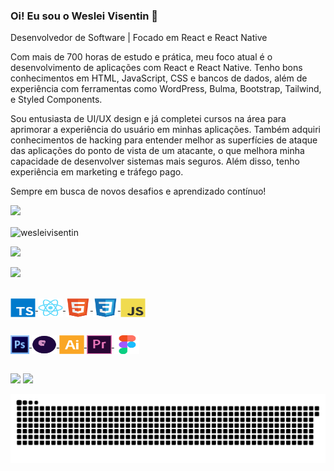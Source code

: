 ### Oi! Eu sou o Weslei Visentin 👋
<p>
  Desenvolvedor de Software | Focado em React e React Native

Com mais de 700 horas de estudo e prática, meu foco atual é o desenvolvimento de aplicações com React e React Native. Tenho bons conhecimentos em HTML, JavaScript, CSS e bancos de dados, além de experiência com ferramentas como WordPress, Bulma, Bootstrap, Tailwind, e Styled Components.

Sou entusiasta de UI/UX design e já completei cursos na área para aprimorar a experiência do usuário em minhas aplicações. Também adquiri conhecimentos de hacking para entender melhor as superfícies de ataque das aplicações do ponto de vista de um atacante, o que melhora minha capacidade de desenvolver sistemas mais seguros. Além disso, tenho experiência em marketing e tráfego pago.

Sempre em busca de novos desafios e aprendizado contínuo!
</p>

<img src="https://github.com/wesleivisentin/wesleivisentin/assets/78518664/0cc74323-7484-44c3-8157-f732c43c76ec" width=720/ >


<p><img align="center" src="https://github-readme-streak-stats.herokuapp.com/?user=wesleivisentin&theme=dracula" alt="wesleivisentin" /></p>
<div>
  <a href="https://github.com/wesleivisentin">
  
  <img height="180em" src="https://github-readme-stats.vercel.app/api/top-langs/?username=wesleivisentin&layout=compact&langs_count=7&theme=dracula"/>
</div>
    
  <p align="left"> <img src="https://komarev.com/ghpvc/?username=wesleivisentin&label=Profile%20views&color=0e75b6&style=flat%22%20alt=%22wesleivisentin" /> </p>
<div style="display: inline_block"><br>

 
  <img align="center" alt="wes-ts" height="30" width="40" src="https://github.com/devicons/devicon/blob/master/icons/typescript/typescript-original.svg">
  <img align="center" alt="wes-React-native" height="30" width="40" src="https://github.com/devicons/devicon/blob/master/icons/react/react-original.svg">
 
  <img align="center" alt="wes-" height="30" width="40" src="https://raw.githubusercontent.com/devicons/devicon/master/icons/html5/html5-original.svg">
  <img align="center" alt="wes-CSS" height="30" width="40" 
src="https://raw.githubusercontent.com/devicons/devicon/master/icons/css3/css3-original.svg">
  <img align="center" alt="wes-javascript" height="30" width="40" src="https://github.com/devicons/devicon/blob/master/icons/javascript/javascript-original.svg">
 
  
  ##

  <img align="center" alt="wes-photoshop" height="30" width="30" src="https://github.com/wesleivisentin/estudos/blob/main/logos/photoshop.png">
   <img align="center" alt="wes-after" height="30" width="40" src="https://github.com/devicons/devicon/blob/master/icons/aftereffects/aftereffects-original.svg">
  <img align="center" alt="wes-illustrator" height="30" width="40" src="https://github.com/devicons/devicon/blob/master/icons/illustrator/illustrator-plain.svg">
  <img align="center" alt="wes-premier" height="30" width="40" src="https://github.com/devicons/devicon/blob/master/icons/premierepro/premierepro-original.svg">
  <img align="center" alt="wes-figma" height="30" width="40" src="https://github.com/devicons/devicon/blob/master/icons/figma/figma-original.svg">
 
  <div style="display: inline_block"><br>
  
  
  <div> 
  
  <a href="https://instagram.com/wesleivisentin" target="_blank"><img src="https://img.shields.io/badge/-Instagram-%23E4405F?style=for-the-badge&logo=instagram&logoColor=white" target="_blank"></a>
  <a href="https://www.linkedin.com/in/weslei-visentin-a2a593120" target="_blank"><img src="https://img.shields.io/badge/-LinkedIn-%230077B5?style=for-the-badge&logo=linkedin&logoColor=white" target="_blank"></a> 
 


 <picture>
<source media" (prefers-color-scheme: dark)" srcset="https://raw.githubusercontent.com/wesleivisentin/wesleivisentin/output/github-contribution-grid-snake-dark.svg">
<source media="(prefers-color-scheme: light)" srcset="https://raw.githubusercontent.com/wesleivisentin/wesleivisentin/output/github-contribution-grid-snake.svg">
<img alt="github contribution grid snake animation" src="https://raw.githubusercontent.com/wesleivisentin/wesleivisentin/output/github-contribution-grid-snake.svg">
</picture>
 
</div>
